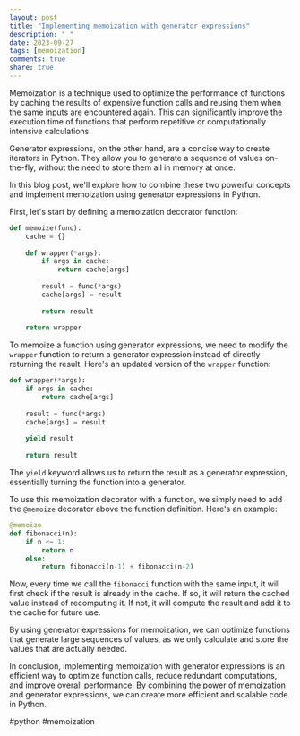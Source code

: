 ```yaml
---
layout: post
title: "Implementing memoization with generator expressions"
description: " "
date: 2023-09-27
tags: [memoization]
comments: true
share: true
---
```


Memoization is a technique used to optimize the performance of functions by caching the results of expensive function calls and reusing them when the same inputs are encountered again. This can significantly improve the execution time of functions that perform repetitive or computationally intensive calculations.

Generator expressions, on the other hand, are a concise way to create iterators in Python. They allow you to generate a sequence of values on-the-fly, without the need to store them all in memory at once.

In this blog post, we'll explore how to combine these two powerful concepts and implement memoization using generator expressions in Python.

First, let's start by defining a memoization decorator function:

```python
def memoize(func):
    cache = {}
    
    def wrapper(*args):
        if args in cache:
            return cache[args]
        
        result = func(*args)
        cache[args] = result
        
        return result
    
    return wrapper
```
To memoize a function using generator expressions, we need to modify the `wrapper` function to return a generator expression instead of directly returning the result. Here's an updated version of the `wrapper` function:

```python
def wrapper(*args):
    if args in cache:
        return cache[args]
    
    result = func(*args)
    cache[args] = result
    
    yield result
    
    return result
```

The `yield` keyword allows us to return the result as a generator expression, essentially turning the function into a generator.

To use this memoization decorator with a function, we simply need to add the `@memoize` decorator above the function definition. Here's an example:

```python
@memoize
def fibonacci(n):
    if n <= 1:
        return n
    else:
        return fibonacci(n-1) + fibonacci(n-2)
```

Now, every time we call the `fibonacci` function with the same input, it will first check if the result is already in the cache. If so, it will return the cached value instead of recomputing it. If not, it will compute the result and add it to the cache for future use.

By using generator expressions for memoization, we can optimize functions that generate large sequences of values, as we only calculate and store the values that are actually needed.

In conclusion, implementing memoization with generator expressions is an efficient way to optimize function calls, reduce redundant computations, and improve overall performance. By combining the power of memoization and generator expressions, we can create more efficient and scalable code in Python.

#python #memoization